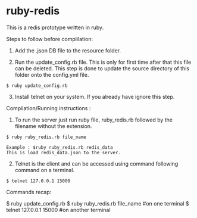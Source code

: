 # ruby-redis

This is a redis prototype written in ruby.

Steps to follow before complilation:

  1. Add the .json DB file to the resource folder.

  2. Run the update_config.rb file. This is only for first time after that this file can be deleted. This step is done to update the source directory of this folder onto the config.yml file.
		
    $ ruby update_config.rb

  3. Install telnet on your system. If you already have ignore this step.

Compilation/Running instructions :

  1. To run the server just run ruby file, ruby_redis.rb followed by the filename without the extension.
		
    $ ruby ruby_redis.rb file_name

    Example : $ruby ruby_redis.rb redis_data 
    This is load redis_data.json to the server.

  2. Telnet is the client and can be accessed using command following command on a terminal.

    $ telnet 127.0.0.1 15000

Commands recap:

  $ ruby update_config.rb
  $ ruby ruby_redis.rb file_name #on one terminal
  $ telnet 127.0.0.1 15000 #on another terminal